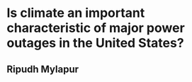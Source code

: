 # Is climate an important characteristic of major power outages in the United States?
 ## Ripudh Mylapur